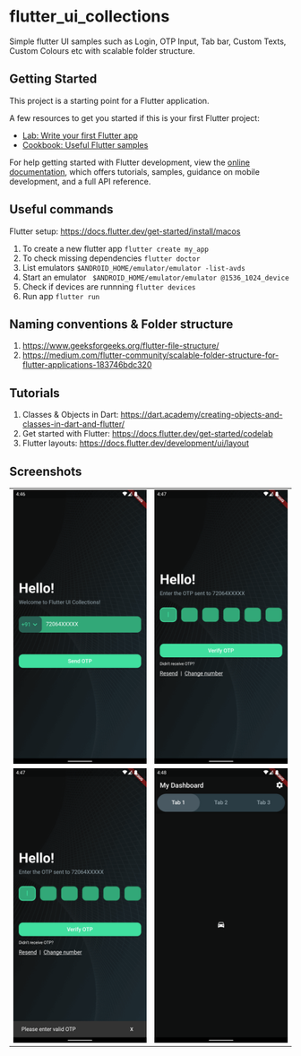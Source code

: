 # flutter_ui_collections

Simple flutter UI samples such as Login, OTP Input, Tab bar, Custom Texts, Custom Colours etc with scalable folder structure.

## Getting Started

This project is a starting point for a Flutter application.

A few resources to get you started if this is your first Flutter project:

- [Lab: Write your first Flutter app](https://docs.flutter.dev/get-started/codelab)
- [Cookbook: Useful Flutter samples](https://docs.flutter.dev/cookbook)

For help getting started with Flutter development, view the
[online documentation](https://docs.flutter.dev/), which offers tutorials,
samples, guidance on mobile development, and a full API reference.

## Useful commands

Flutter setup: https://docs.flutter.dev/get-started/install/macos

1. To create a new flutter app `flutter create my_app`
2. To check missing dependencies `flutter doctor`
3. List emulators `$ANDROID_HOME/emulator/emulator -list-avds`
4. Start an emulator ` $ANDROID_HOME/emulator/emulator @1536_1024_device`
5. Check if devices are runnning `flutter devices`
6. Run app `flutter run`

## Naming conventions & Folder structure

1. https://www.geeksforgeeks.org/flutter-file-structure/
2. https://medium.com/flutter-community/scalable-folder-structure-for-flutter-applications-183746bdc320

## Tutorials

1. Classes & Objects in Dart: https://dart.academy/creating-objects-and-classes-in-dart-and-flutter/
2. Get started with Flutter: https://docs.flutter.dev/get-started/codelab
3. Flutter layouts: https://docs.flutter.dev/development/ui/layout

## Screenshots

<table>
  <tr>
    <td><img src="./screenshots/send-otp.png" width="320"/></td>
    <td><img src="./screenshots/verify-otp.png" width="320"/></td>
  </tr>
  <tr>
    <td><img src="./screenshots/verify-otp-snackbar.png" width="320"/></td>
    <td><img src="./screenshots/dashboard.png" width="320"/></td>
  </tr>
</table>
